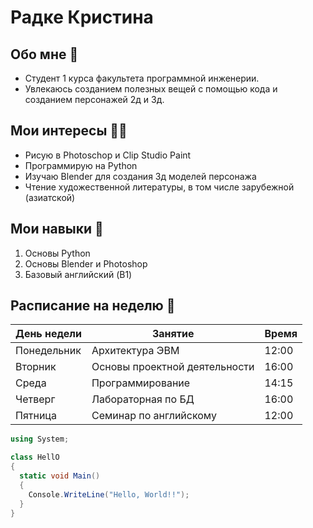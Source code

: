 # Радке Кристина 

## Обо мне 👩
- Студент 1 курса факультета программной инженерии. 
- Увлекаюсь созданием полезных вещей с
помощью кода и созданием персонажей 2д и 3д.
## Мои интересы 🙋‍♀️
- Рисую в Photoschop и Clip Studio Paint
- Программирую на Python
- Изучаю Blender для создания 3д моделей персонажа
- Чтение художественной литературы, в том числе зарубежной (азиатской)
## Мои навыки 💼
1. Основы Python
2. Основы Blender и Photoshop
3. Базовый английский (B1)
## Расписание на неделю 🫥
| День недели |            Занятие            |   Время   |
|-------------|-------------------------------|-----------|
| Понедельник | Архитектура ЭВМ               |   12:00   |
| Вторник     | Основы проектной деятельности |   16:00   |
| Среда       | Программирование              |   14:15   |
| Четверг     | Лабораторная по БД | 16:00 |
| Пятница     | Семинар по английскому | 12:00 |

```C#
using System;

class HellO
{
  static void Main()
  {
    Console.WriteLine("Hello, World!!");
  }
}

